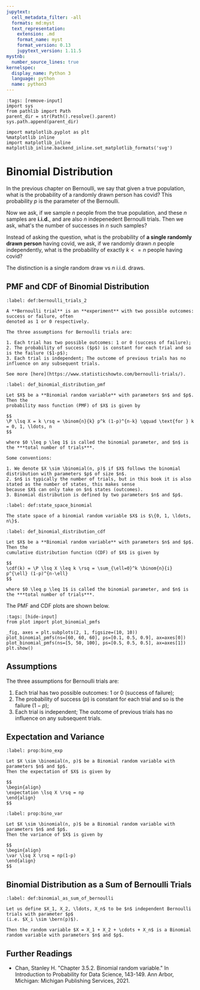 ```yaml
---
jupytext:
  cell_metadata_filter: -all
  formats: md:myst
  text_representation:
    extension: .md
    format_name: myst
    format_version: 0.13
    jupytext_version: 1.11.5
mystnb:
  number_source_lines: true
kernelspec:
  display_name: Python 3
  language: python
  name: python3
---
```


```{code-cell} ipython3
:tags: [remove-input]
import sys
from pathlib import Path
parent_dir = str(Path().resolve().parent)
sys.path.append(parent_dir)

import matplotlib.pyplot as plt
%matplotlib inline
import matplotlib_inline
matplotlib_inline.backend_inline.set_matplotlib_formats('svg')
```

# Binomial Distribution

In the previous chapter on Bernoulli, we say that given a true population,
what is the probability of a randomly drawn person has covid? This probability
$p$ is the parameter of the Bernoulli.

Now we ask, if we sample $n$ people from the true population, and these $n$ samples
are **i.i.d.**, and are also $n$ indepenedent Bernoulli trials. Then we ask,
what's the number of successes in $n$ such samples?

Instead of asking the question, what is the probability of **a single randomly drawn person**
having covid, we ask, if we randomly drawn $n$ people independently, what is the probability of exactly
$k <= n$ people having covid?

The distinction is a single random draw vs $n$ i.i.d. draws.

## PMF and CDF of Binomial Distribution

```{prf:definition} Bernoulli Trials
:label: def:bernoulli_trials_2

A **Bernoulli trial** is an **experiment** with two possible outcomes: success or failure, often
denoted as 1 or 0 respectively.

The three assumptions for Bernoulli trials are:

1. Each trial has two possible outcomes: 1 or 0 (success of failure);
2. The probability of success ($p$) is constant for each trial and so is the failure ($1-p$);
3. Each trial is independent; The outcome of previous trials has no influence on any subsequent trials.

See more [here](https://www.statisticshowto.com/bernoulli-trials/).
```

````{prf:definition} Binomial Distribution (PMF)
:label: def_binomial_distribution_pmf

Let $X$ be a **Binomial random variable** with parameters $n$ and $p$. Then the
probability mass function (PMF) of $X$ is given by

$$
\P \lsq X = k \rsq = \binom{n}{k} p^k (1-p)^{n-k} \qquad \text{for } k = 0, 1, \ldots, n
$$

where $0 \leq p \leq 1$ is called the binomial parameter, and $n$ is the ***total number of trials***.

Some conventions:

1. We denote $X \sim \binomial(n, p)$ if $X$ follows the binomial distribution with parameters $p$ of size $n$.
2. $n$ is typically the number of trials, but in this book it is also stated as the number of states, this makes sense
because $X$ can only take on $n$ states (outcomes).
3. Binomial distribution is defined by two parameters $n$ and $p$.
````

```{prf:definition} The State Space of Binomial Distribution
:label: def:state_space_binomial

The state space of a binomial random variable $X$ is $\{0, 1, \ldots, n\}$.
```

```{prf:definition} Binomial Distribution (CDF)
:label: def_binomial_distribution_cdf

Let $X$ be a **Binomial random variable** with parameters $n$ and $p$. Then the
cumulative distribution function (CDF) of $X$ is given by

$$
\cdf(k) = \P \lsq X \leq k \rsq = \sum_{\ell=0}^k \binom{n}{i} p^{\ell} (1-p)^{n-\ell}
$$

where $0 \leq p \leq 1$ is called the binomial parameter, and $n$ is the ***total number of trials***.
```

The PMF and CDF plots are shown below.

```{code-cell} ipython3
:tags: [hide-input]
from plot import plot_binomial_pmfs

_fig, axes = plt.subplots(2, 1, figsize=(10, 10))
plot_binomial_pmfs(ns=[60, 60, 60], ps=[0.1, 0.5, 0.9], ax=axes[0])
plot_binomial_pmfs(ns=[5, 50, 100], ps=[0.5, 0.5, 0.5], ax=axes[1])
plt.show()
```

## Assumptions

The three assumptions for Bernoulli trials are:

1. Each trial has two possible outcomes: 1 or 0 (success of failure);
2. The probability of success ($p$) is constant for each trial and so is the failure ($1-p$);
3. Each trial is independent; The outcome of previous trials has no influence on any subsequent trials.


## Expectation and Variance

```{prf:property} Expectation of Binomial Distribution
:label: prop:bino_exp

Let $X \sim \binomial(n, p)$ be a Binomial random variable with parameters $n$ and $p$.
Then the expectation of $X$ is given by

$$
\begin{align}
\expectation \lsq X \rsq = np
\end{align}
$$
```

```{prf:property} Variance of Binomial Distribution
:label: prop:bino_var

Let $X \sim \binomial(n, p)$ be a Binomial random variable with parameters $n$ and $p$.
Then the variance of $X$ is given by

$$
\begin{align}
\var \lsq X \rsq = np(1-p)
\end{align}
$$
```

## Binomial Distribution as a Sum of Bernoulli Trials

```{prf:definition} Binomial Distribution as a Sum of Bernoulli Trials
:label: def:binomial_as_sum_of_bernoulli

Let us define $X_1, X_2, \ldots, X_n$ to be $n$ independent Bernoulli trials with parameter $p$ 
(i.e. $X_i \sim \bern(p)$). 

Then the random variable $X = X_1 + X_2 + \cdots + X_n$ is a Binomial random variable with parameters $n$ and $p$.
```

## Further Readings

- Chan, Stanley H. "Chapter 3.5.2. Binomial random variable." In Introduction to Probability for Data Science, 143-149. Ann Arbor, Michigan: Michigan Publishing Services, 2021. 